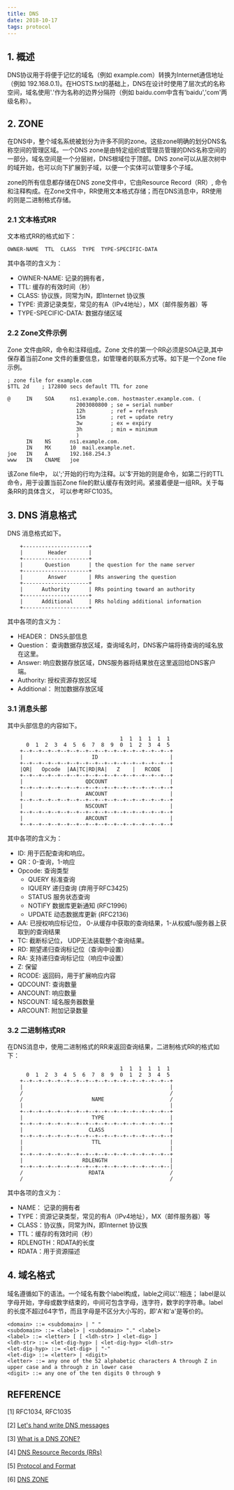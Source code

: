 ```yaml
---
title: DNS
date: 2018-10-17
tags: protocol
---
```


## 1. 概述
DNS协议用于将便于记忆的域名（例如 example.com）转换为Internet通信地址（例如 192.168.0.1)。在HOSTS.txt的基础上，DNS在设计时使用了层次式的名称空间，域名使用'.'作为名称的边界分隔符（例如 baidu.com中含有'baidu','com'两级名称）。

## 2. ZONE
在DNS中，整个域名系统被划分为许多不同的zone。这些zone明确的划分DNS名称空间的管理区域。一个DNS zone是由特定组织或管理员管理的DNS名称空间的一部分。域名空间是一个分层树，DNS根域位于顶部。DNS zone可以从层次树中的域开始，也可以向下扩展到子域，以便一个实体可以管理多个子域。

zone的所有信息都存储在DNS zone文件中，它由Resource Record（RR）, 命令和注释构成。在Zone文件中，RR使用文本格式存储；而在DNS消息中，RR使用的则是二进制格式存储。

### 2.1 文本格式RR
文本格式RR的格式如下：
```TXT
OWNER-NAME  TTL  CLASS  TYPE  TYPE-SPECIFIC-DATA
```
其中各项的含义为：
- OWNER-NAME: 记录的拥有者，
- TTL: 缓存的有效时间（秒）
- CLASS: 协议族，同常为IN，即Internet 协议族
- TYPE: 资源记录类型，常见的有A（IPv4地址），MX（邮件服务器）等
- TYPE-SPECIFIC-DATA: 数据存储区域

### 2.2 Zone文件示例
Zone 文件由RR，命令和注释组成。Zone 文件的第一个RR必须是SOA记录,其中保存着当前Zone 文件的重要信息，如管理者的联系方式等。如下是一个Zone file示例。
```TXT
; zone file for example.com
$TTL 2d    ; 172800 secs default TTL for zone

@     IN    SOA     ns1.example.com. hostmaster.example.com. (
                      2003080800 ; se = serial number
                      12h        ; ref = refresh
                      15m        ; ret = update retry
                      3w         ; ex = expiry
                      3h         ; min = minimum
                      )
      IN    NS      ns1.example.com.
      IN    MX      10  mail.example.net.
joe   IN    A       192.168.254.3
www   IN    CNAME   joe 
```
该Zone file中， 以';'开始的行均为注释。以'$'开始的则是命令，如第二行的TTL命令，用于设置当前Zone file的默认缓存有效时间。紧接着便是一组RR。关于每条RR的具体含义， 可以参考RFC1035。

## 3. DNS 消息格式
DNS 消息格式如下。
```TXTGRAPH
    +---------------------+
    |        Header       |
    +---------------------+
    |       Question      | the question for the name server
    +---------------------+
    |        Answer       | RRs answering the question
    +---------------------+
    |      Authority      | RRs pointing toward an authority
    +---------------------+
    |      Additional     | RRs holding additional information
    +---------------------+
```
其中各项的含义为：
- HEADER： DNS头部信息
- Question： 查询数据存放区域，查询域名时，DNS客户端将待查询的域名放在这里。
- Answer: 响应数据存放区域，DNS服务器将结果放在这里返回给DNS客户端。
- Authority: 授权资源存放区域
- Additional： 附加数据存放区域

### 3.1 消息头部
其中头部信息的内容如下。
```TXTGRAPH
                                    1  1  1  1  1  1
      0  1  2  3  4  5  6  7  8  9  0  1  2  3  4  5
    +--+--+--+--+--+--+--+--+--+--+--+--+--+--+--+--+
    |                      ID                       |
    +--+--+--+--+--+--+--+--+--+--+--+--+--+--+--+--+
    |QR|   Opcode  |AA|TC|RD|RA|   Z    |   RCODE   |
    +--+--+--+--+--+--+--+--+--+--+--+--+--+--+--+--+
    |                    QDCOUNT                    |
    +--+--+--+--+--+--+--+--+--+--+--+--+--+--+--+--+
    |                    ANCOUNT                    |
    +--+--+--+--+--+--+--+--+--+--+--+--+--+--+--+--+
    |                    NSCOUNT                    |
    +--+--+--+--+--+--+--+--+--+--+--+--+--+--+--+--+
    |                    ARCOUNT                    |
    +--+--+--+--+--+--+--+--+--+--+--+--+--+--+--+--+
```
其中各项的含义为：
- ID: 用于匹配查询和响应。
- QR：0-查询，1-响应
- Opcode: 查询类型
  - QUERY 标准查询
  - IQUERY 递归查询 (弃用于RFC3425)
  - STATUS 服务状态查询
  - NOTIFY 数据库更新通知 (RFC1996)
  - UPDATE 动态数据库更新 (RFC2136) 
- AA: 已授权响应标记位， 0-从缓存中获取的查询结果，1-从权威fu服务器上获取到的查询结果
- TC: 截断标记位， UDP无法装载整个查询结果。
- RD: 期望递归查询标记位（查询中设置）
- RA: 支持递归查询标记位（响应中设置）
- Z: 保留
- RCODE: 返回码，用于扩展响应内容
- QDCOUNT: 查询数量
- ANCOUNT: 响应数量
- NSCOUNT: 域名服务器数量
- ARCOUNT: 附加记录数量

### 3.2 二进制格式RR
在DNS消息中，使用二进制格式的RR来返回查询结果，二进制格式RR的格式如下：
```TXT
                                    1  1  1  1  1  1
      0  1  2  3  4  5  6  7  8  9  0  1  2  3  4  5
    +--+--+--+--+--+--+--+--+--+--+--+--+--+--+--+--+
    |                                               |
    /                                               /
    /                      NAME                     /
    |                                               |
    +--+--+--+--+--+--+--+--+--+--+--+--+--+--+--+--+
    |                      TYPE                     |
    +--+--+--+--+--+--+--+--+--+--+--+--+--+--+--+--+
    |                     CLASS                     |
    +--+--+--+--+--+--+--+--+--+--+--+--+--+--+--+--+
    |                      TTL                      |
    |                                               |
    +--+--+--+--+--+--+--+--+--+--+--+--+--+--+--+--+
    |                   RDLENGTH                    |
    +--+--+--+--+--+--+--+--+--+--+--+--+--+--+--+--|
    /                     RDATA                     /
    /                                               /
```
其中各项的含义为：
- NAME： 记录的拥有者
- TYPE：资源记录类型，常见的有A（IPv4地址），MX（邮件服务器）等
- CLASS：协议族，同常为IN，即Internet 协议族
- TTL：缓存的有效时间（秒）
- RDLENGTH：RDATA的长度
- RDATA：用于资源描述

## 4. 域名格式
域名遵循如下的语法。一个域名有数个label构成，lable之间以'.'相连； label是以字母开始，字母或数字结束的，中间可包含字母，连字符，数字的字符串。label的长度不超过64字节，而且字母是不区分大小写的，即'A'和'a'是等价的。

```TXT
<domain> ::= <subdomain> | " "
<subdomain> ::= <label> | <subdomain> "." <label>
<label> ::= <letter> [ [ <ldh-str> ] <let-dig> ]
<ldh-str> ::= <let-dig-hyp> | <let-dig-hyp> <ldh-str>
<let-dig-hyp> ::= <let-dig> | "-"
<let-dig> ::= <letter> | <digit>
<letter> ::= any one of the 52 alphabetic characters A through Z in
upper case and a through z in lower case
<digit> ::= any one of the ten digits 0 through 9
```

## REFERENCE
[1] RFC1034, RFC1035

[2] [Let's hand write DNS messages](https://routley.io/tech/2017/12/28/hand-writing-dns-messages.html)

[3] [What is a DNS ZONE?](https://ns1.com/resources/dns-zones-explained)

[4] [DNS Resource Records (RRs)](http://www.zytrax.com/books/dns/ch8/)

[5] [Protocol and Format](http://www-inf.int-evry.fr/~hennequi/CoursDNS/NOTES-COURS_eng/msg.html)

[6] [DNS ZONE](https://www.cloudflare.com/learning/dns/glossary/dns-ZONE/)
